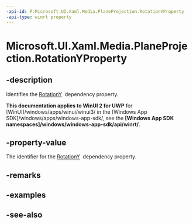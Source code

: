 ```yaml
---
-api-id: P:Microsoft.UI.Xaml.Media.PlaneProjection.RotationYProperty
-api-type: winrt property
---
```


<!-- Property syntax
public Windows.UI.Xaml.DependencyProperty RotationYProperty { get; }
-->

# Microsoft.UI.Xaml.Media.PlaneProjection.RotationYProperty

## -description
Identifies the [RotationY](planeprojection_rotationy.md)  dependency property.

**This documentation applies to WinUI 2 for UWP** for [WinUI]/windows/apps/winui/winui3/ in the [Windows App SDK]/windows/apps/windows-app-sdk/, see the **[Windows App SDK namespaces]/windows/windows-app-sdk/api/winrt/**.

## -property-value
The identifier for the [RotationY](planeprojection_rotationy.md)  dependency property.

## -remarks

## -examples

## -see-also
